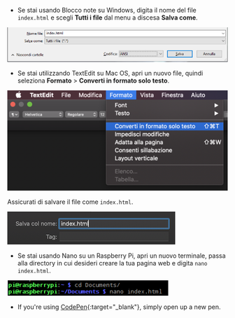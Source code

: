  -  Se stai usando Blocco note su Windows, digita il nome del file `index.html` e scegli **Tutti i file** dal menu a discesa **Salva come**.

  ![Salva come HTML utilizzando Blocco note](images/save-as-html-notepad.png)

 - Se stai utilizzando TextEdit su Mac OS, apri un nuovo file, quindi seleziona **Formato** > **Converti in formato solo testo**.

  ![Mac scegli il formato solo testo](images/mac-make-plaintext.png)

  Assicurati di salvare il file come `index.html`.

  ![Mac salva come HTML](images/mac-name-file.png)

 - Se stai usando Nano su un Raspberry Pi, apri un nuovo terminale, passa alla directory in cui desideri creare la tua pagina web e digita `nano index.html`.

  ![Nano crea file HTML](images/pi-html-nano.png)

 - If you're using [CodePen](http://codepen.io){:target="_blank"}, simply open up a new pen.

